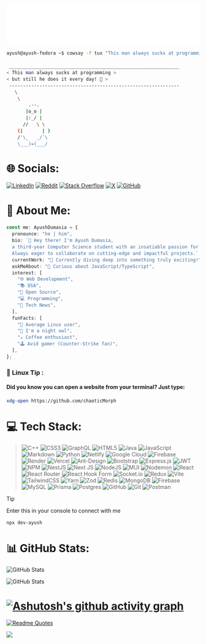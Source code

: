 <!-- <div style="text-align: center">
<p>

![Description of the image](/assests/pngegg.png)

</p> -->
<!-- </div> -->

<!-- <div style="text-align: center"> -->

![Ayush Dumasia](/name.svg)

<!-- </div> -->

```bash
ayush@ayush-fedora ~$ cowsay -f tux "This man always sucks at programming but still he do everyday"

 ______________________________________________________________
< This man always sucks at programming >
< but still he does it every day! 🐧 >
 --------------------------------------------------------------
   \
    \
        .--.
       |o_o |
       |:_/ |
      //   \ \
    (|       | )
    /'\_   _/`\
    \___)=(___/

```

# 🌐 Socials:

<!--
[![Discord](https://img.shields.io/badge/Discord-%237289DA.svg?style=for-the-badge&logo=discord&logoColor=white)](https://discord.gg/ayush012270)  -->

[![LinkedIn](https://img.shields.io/badge/LinkedIn-%230077B5.svg?style=for-the-badge&logo=linkedin&logoColor=white)](https://linkedin.com/in/ayushdumasia) [![Reddit](https://img.shields.io/badge/Reddit-%23FF4500.svg?style=for-the-badge&logo=Reddit&logoColor=white)](https://reddit.com/user/PsychicCoder) [![Stack Overflow](https://img.shields.io/badge/-Stackoverflow-FE7A16?style=for-the-badge&logo=stack-overflow&logoColor=white)](https://stackoverflow.com/users/23500237/ayush-dumasia)
[![X](https://img.shields.io/badge/X-black.svg?style=for-the-badge&logo=X&logoColor=white)](https://x.com/AyushDumasia18)
[![GitHub](https://img.shields.io/badge/GitHub-%23121011.svg?style=for-the-badge&logo=github&logoColor=white)](https://github.com/chaoticMorph)

  <!-- experience: "10 months in the coding trenches", -->

# 👋 About Me:

```typescript
const me: AyushDumasia = {
  pronounce: "he | him",
  bio: `👋 Hey there! I'm Ayush Dumasia, 
  a third-year Computer Science student with an insatiable passion for full-stack development.
  Always eager to collaborate on cutting-edge and impactful projects.`,
  currentWork: "🔭 Currently diving deep into something truly exciting!",
  askMeAbout: "💬 Curious about JavaScript/TypeScript",
  interest: [
    "🌐 Web Development",
    "📚 DSA",
    "🐧 Open Source",
    "💻 Programming",
    "📰 Tech News",
  ],
  funFacts: [
    "🐧 Average Linux user",
    "🦉 I'm a night owl",
    "☕ Coffee enthusiast",
    "🕹️ Avid gamer (Counter-Strike fan)",
  ],
};
```

### 🐧 Linux Tip :

#### Did you know you can open a website from your terminal? Just type:

```bash
xdg-open https://github.com/chaoticMorph
```

<!-- </br> -->

<!-- ### Languages

<div align="left">
  <img src="https://skillicons.dev/icons?i=js" height="40" alt="javascript logo" />
  <img width="12" />
  <img src="https://skillicons.dev/icons?i=ts" height="40" alt="typescript logo" />
  <img width="12" />
  <img src="https://cdn.jsdelivr.net/gh/devicons/devicon/icons/java/java-original.svg" height="40" alt="java logo" />
  <img width="12" />
  <img src="https://cdn.simpleicons.org/html5/E34F26" height="40" alt="html5 logo" />
  <img width="12" />
  <img src="https://cdn.simpleicons.org/c/00599C" height="40" alt="c logo" />
  <img width="12" />
  <img src="https://cdn.simpleicons.org/cplusplus/00599C" height="40" alt="c++ logo" />
  <img width="12" />
  <img src="https://cdn.simpleicons.org/python/3776AB" height="40" alt="python logo" />
</div>

### Frontend

<div align="left">
  <img src="https://cdn.simpleicons.org/react/61DAFB" height="40" alt="react logo" />
  <img width="12" />
  <img src="https://cdn.jsdelivr.net/gh/devicons/devicon/icons/nextjs/nextjs-original.svg" height="40" alt="nextjs logo" />
  <img width="12" />
  <img src="https://cdn.jsdelivr.net/gh/devicons/devicon/icons/jquery/jquery-original.svg" height="40" alt="jquery logo" />
  <img width="12" />
  <img src="https://cdn.jsdelivr.net/gh/devicons/devicon/icons/markdown/markdown-original.svg" height="40" alt="markdown logo" />
  <img width="12" />
  <img src="https://cdn.jsdelivr.net/gh/devicons/devicon/icons/materialui/materialui-original.svg" height="40" alt="materialui logo" />
  <img width="12" />
  <img src="https://cdn.jsdelivr.net/gh/devicons/devicon/icons/redux/redux-original.svg" height="40" alt="redux logo" />
  <img width="12" />
  <img src="https://cdn.jsdelivr.net/gh/devicons/devicon/icons/tailwindcss/tailwindcss-original-wordmark.svg" height="40" alt="tailwindcss logo" />
</div>

### Backend

<div align="left">
  <img src="https://cdn.simpleicons.org/nodedotjs/339933" height="40" alt="nodejs logo" />
  <img width="12" />
  <img src="https://cdn.simpleicons.org/express/000000" height="40" alt="express logo" />
  <img width="12" />
  <img src="https://cdn.jsdelivr.net/gh/devicons/devicon/icons/fastapi/fastapi-original.svg" height="40" alt="fastapi logo" />
  <img width="12" />
  <img src="https://cdn.jsdelivr.net/gh/devicons/devicon/icons/graphql/graphql-plain.svg" height="40" alt="graphql logo" />
  <img width="12" />
  <img src="https://cdn.jsdelivr.net/gh/devicons/devicon/icons/socketio/socketio-original.svg" height="40" alt="socketio logo" />
</div>

### Databases

<div align="left">
  <img src="https://cdn.jsdelivr.net/gh/devicons/devicon/icons/mongodb/mongodb-original.svg" height="40" alt="mongodb logo" />
  <img width="12" />
  <img src="https://cdn.jsdelivr.net/gh/devicons/devicon/icons/mysql/mysql-original.svg" height="40" alt="mysql logo" />
  <img width="12" />
  <img src="https://cdn.jsdelivr.net/gh/devicons/devicon/icons/postgresql/postgresql-original.svg" height="40" alt="postgresql logo" />
  <img width="12" />
  <img src="https://cdn.jsdelivr.net/gh/devicons/devicon/icons/redis/redis-original.svg" height="40" alt="redis logo" />
</div>

### DevOps

<div align="left">
  <img src="https://cdn.jsdelivr.net/gh/devicons/devicon/icons/googlecloud/googlecloud-original.svg" height="40" alt="googlecloud logo" />
  <img width="12" />
  <img src="https://cdn.simpleicons.org/firebase/FFCA28" height="40" alt="firebase logo" />
  <img width="12" />
  <img src="https://cdn.simpleicons.org/vercel/000000" height="40" alt="vercel logo" />
  <img width="12" />
  <img src="https://cdn.simpleicons.org/render/0468D7" height="40" alt="render logo" />
</div>

### Tools

<div align="left">
  <img src="https://cdn.jsdelivr.net/gh/devicons/devicon/icons/jest/jest-plain.svg" height="40" alt="jest logo" />
  <img width="12" />
  <img src="https://cdn.jsdelivr.net/gh/devicons/devicon/icons/appwrite/appwrite-original.svg" height="40" alt="appwrite logo" />
  <img width="12" />
  <img src="https://cdn.jsdelivr.net/gh/devicons/devicon/icons/figma/figma-original.svg" height="40" alt="figma logo" />
  <img width="12" />
  <img src="https://cdn.jsdelivr.net/gh/devicons/devicon/icons/git/git-original.svg" height="40" alt="git logo" />
  <img width="12" />
  <img src="https://skillicons.dev/icons?i=github" height="40" alt="github logo" />
  <img width="12" />
  <img src="https://cdn.jsdelivr.net/gh/devicons/devicon/icons/gitlab/gitlab-original.svg" height="40" alt="gitlab logo" />
  <img width="12" />
  <img src="https://cdn.jsdelivr.net/gh/devicons/devicon/icons/linux/linux-original.svg" height="40" alt="linux logo" />
  <img width="12" />
  <img src="https://cdn.jsdelivr.net/gh/devicons/devicon/icons/npm/npm-original-wordmark.svg" height="40" alt="npm logo" />
  <img width="12" />
  <img src="https://cdn.jsdelivr.net/gh/devicons/devicon/icons/vscode/vscode-original.svg" height="40" alt="vscode logo" />
  <img width="12" />
  <img src="https://cdn.jsdelivr.net/gh/devicons/devicon/icons/yarn/yarn-original.svg" height="40" alt="yarn logo" />
</div> -->

###

# 💻 Tech Stack:

> ![C++](https://img.shields.io/badge/c++-%2300599C.svg?style=for-the-badge&logo=c%2B%2B&logoColor=white) ![CSS3](https://img.shields.io/badge/css3-%231572B6.svg?style=for-the-badge&logo=css3&logoColor=white) ![GraphQL](https://img.shields.io/badge/-GraphQL-E10098?style=for-the-badge&logo=graphql&logoColor=white) ![HTML5](https://img.shields.io/badge/html5-%23E34F26.svg?style=for-the-badge&logo=html5&logoColor=white) ![Java](https://img.shields.io/badge/java-%23ED8B00.svg?style=for-the-badge&logo=openjdk&logoColor=white) ![JavaScript](https://img.shields.io/badge/javascript-%23323330.svg?style=for-the-badge&logo=javascript&logoColor=%23F7DF1E) ![Markdown](https://img.shields.io/badge/markdown-%23000000.svg?style=for-the-badge&logo=markdown&logoColor=white) ![Python](https://img.shields.io/badge/python-3670A0?style=for-the-badge&logo=python&logoColor=ffdd54) ![Netlify](https://img.shields.io/badge/netlify-%23000000.svg?style=for-the-badge&logo=netlify&logoColor=#00C7B7) ![Google Cloud](https://img.shields.io/badge/GoogleCloud-%234285F4.svg?style=for-the-badge&logo=google-cloud&logoColor=white) ![Firebase](https://img.shields.io/badge/firebase-%23039BE5.svg?style=for-the-badge&logo=firebase) ![Render](https://img.shields.io/badge/Render-%46E3B7.svg?style=for-the-badge&logo=render&logoColor=white) ![Vercel](https://img.shields.io/badge/vercel-%23000000.svg?style=for-the-badge&logo=vercel&logoColor=white) ![Ant-Design](https://img.shields.io/badge/-AntDesign-%230170FE?style=for-the-badge&logo=ant-design&logoColor=white) ![Bootstrap](https://img.shields.io/badge/bootstrap-%238511FA.svg?style=for-the-badge&logo=bootstrap&logoColor=white) ![Express.js](https://img.shields.io/badge/express.js-%23404d59.svg?style=for-the-badge&logo=express&logoColor=%2361DAFB) ![JWT](https://img.shields.io/badge/JWT-black?style=for-the-badge&logo=JSON%20web%20tokens) ![NPM](https://img.shields.io/badge/NPM-%23CB3837.svg?style=for-the-badge&logo=npm&logoColor=white) ![NestJS](https://img.shields.io/badge/nestjs-%23E0234E.svg?style=for-the-badge&logo=nestjs&logoColor=white) ![Next JS](https://img.shields.io/badge/Next-black?style=for-the-badge&logo=next.js&logoColor=white) ![NodeJS](https://img.shields.io/badge/node.js-6DA55F?style=for-the-badge&logo=node.js&logoColor=white) ![MUI](https://img.shields.io/badge/MUI-%230081CB.svg?style=for-the-badge&logo=mui&logoColor=white) ![Nodemon](https://img.shields.io/badge/NODEMON-%23323330.svg?style=for-the-badge&logo=nodemon&logoColor=%BBDEAD) ![React](https://img.shields.io/badge/react-%2320232a.svg?style=for-the-badge&logo=react&logoColor=%2361DAFB) ![React Router](https://img.shields.io/badge/React_Router-CA4245?style=for-the-badge&logo=react-router&logoColor=white) ![React Hook Form](https://img.shields.io/badge/React%20Hook%20Form-%23EC5990.svg?style=for-the-badge&logo=reacthookform&logoColor=white) ![Socket.io](https://img.shields.io/badge/Socket.io-black?style=for-the-badge&logo=socket.io&badgeColor=010101) ![Redux](https://img.shields.io/badge/redux-%23593d88.svg?style=for-the-badge&logo=redux&logoColor=white) ![Vite](https://img.shields.io/badge/vite-%23646CFF.svg?style=for-the-badge&logo=vite&logoColor=white) ![TailwindCSS](https://img.shields.io/badge/tailwindcss-%2338B2AC.svg?style=for-the-badge&logo=tailwind-css&logoColor=white) ![Yarn](https://img.shields.io/badge/yarn-%232C8EBB.svg?style=for-the-badge&logo=yarn&logoColor=white) ![Zod](https://img.shields.io/badge/zod-%233068b7.svg?style=for-the-badge&logo=zod&logoColor=white) ![Redis](https://img.shields.io/badge/redis-%23DD0031.svg?style=for-the-badge&logo=redis&logoColor=white) ![MongoDB](https://img.shields.io/badge/MongoDB-%234ea94b.svg?style=for-the-badge&logo=mongodb&logoColor=white) ![Firebase](https://img.shields.io/badge/firebase-a08021?style=for-the-badge&logo=firebase&logoColor=ffcd34) ![MySQL](https://img.shields.io/badge/mysql-4479A1.svg?style=for-the-badge&logo=mysql&logoColor=white) ![Prisma](https://img.shields.io/badge/Prisma-3982CE?style=for-the-badge&logo=Prisma&logoColor=white) ![Postgres](https://img.shields.io/badge/postgres-%23316192.svg?style=for-the-badge&logo=postgresql&logoColor=white) ![GitHub](https://img.shields.io/badge/github-%23121011.svg?style=for-the-badge&logo=github&logoColor=white) ![Git](https://img.shields.io/badge/git-%23F05033.svg?style=for-the-badge&logo=git&logoColor=white) ![Postman](https://img.shields.io/badge/Postman-FF6C37?style=for-the-badge&logo=postman&logoColor=white)

> [!TIP]  
>  Enter this in your console to connect with me

```bash
npx dev-ayush
```

# 📊 GitHub Stats:

<!-- ![](https://github-readme-stats.vercel.app/api?username=AyushDumasia&theme=dark&hide_border=false&include_all_commits=false&count_private=false)<br />
![](https://github-readme-streak-stats.herokuapp.com/?user=AyushDumasia&theme=dark&hide_border=false)<br />
![](https://github-readme-stats.vercel.app/api/top-langs/?username=AyushDumasia&theme=dark&hide_border=false&include_all_commits=false&count_private=false&layout=compact) -->

![GitHub Stats](https://github-readme-stats.vercel.app/api?username=chaoticMorph&theme=material-palenight&show_icons=true&hide_border=true&count_private=true)

<!-- ![GitHub Stats](https://github-readme-stats.vercel.app/api/top-langs/?username=AyushDumasia&theme=material-palenight&show_icons=true&hide_border=true&layout=compact)1 -->

![GitHub Stats](https://github-readme-streak-stats.herokuapp.com/?user=chaoticMorph&theme=material-palenight&hide_border=true)

<!-- <a href="https://stats.hyochan.dev/en/stats/HwangTaehyun"><img src="https://stats.hyochan.dev/api/github-stats?login=AyushDumasia" width="600" /></a> -->

# [![Ashutosh's github activity graph](https://github-readme-activity-graph.vercel.app/graph?username=chaoticMorph&bg_color=292d3e&color=d8b0d6&line=a568a6&point=b8adad&area=true&hide_border=true)](https://github.com/ashutosh00710/github-readme-activity-graph)

<!-- <a href="https://stats.hyochan.dev/en/stats/HwangTaehyun"><img src="https://stats.hyochan.dev/api/github-stats?login=AyushDumasia" width="600" /></a> -->

[![Readme Quotes](https://dev-humor.vercel.app/api?type=verticle&theme=catppuccin_mocha)](https://github.com/piyushsuthar/github-readme-quotes)

[![](https://visitcount.itsvg.in/api?id=AyushDumasia&label=Profile%20Views&color=1&icon=0&pretty=true)](https://visitcount.itsvg.in)

